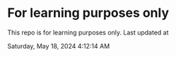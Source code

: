# For learning purposes only
This repo is for learning purposes only.
Last updated at

Saturday, May 18, 2024 4:12:14 AM

